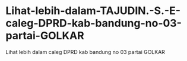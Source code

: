# Lihat-lebih-dalam-TAJUDIN.-S.-E-caleg-DPRD-kab-bandung-no-03-partai-GOLKAR
Lihat lebih dalam caleg DPRD kab bandung no 03 partai GOLKAR

